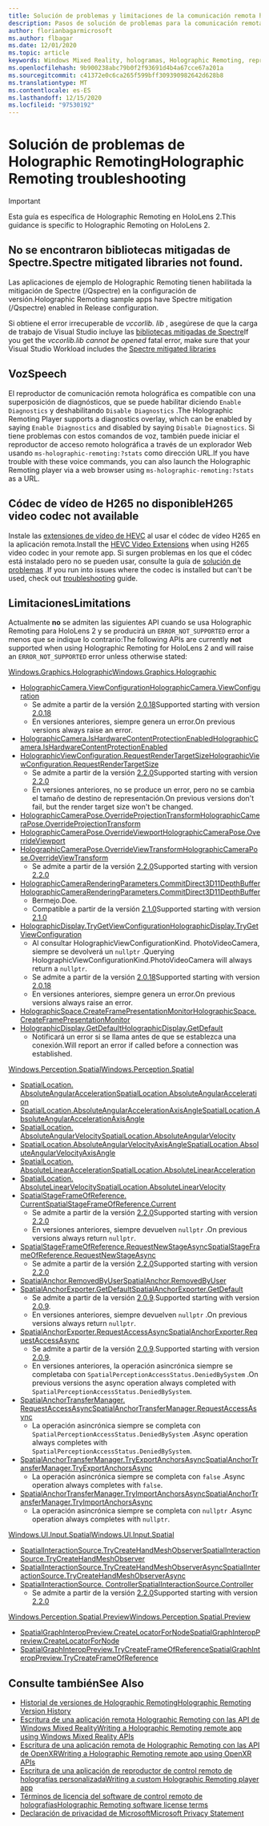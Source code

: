 ```yaml
---
title: Solución de problemas y limitaciones de la comunicación remota holográfica
description: Pasos de solución de problemas para la comunicación remota holográfica en HoloLens 2.
author: florianbagarmicrosoft
ms.author: flbagar
ms.date: 12/01/2020
ms.topic: article
keywords: Windows Mixed Reality, hologramas, Holographic Remoting, representación remota, representación en red, HoloLens, hologramas remotos, solución de problemas, ayuda, auriculares de realidad mixta, auriculares de realidad mixta de Windows, auriculares de realidad virtual
ms.openlocfilehash: 9b900238abc79b0f2f93691d4b4a67cce67a201a
ms.sourcegitcommit: c41372e0c6ca265f599bff309390982642d628b8
ms.translationtype: MT
ms.contentlocale: es-ES
ms.lasthandoff: 12/15/2020
ms.locfileid: "97530192"
---
```

# <a name="holographic-remoting-troubleshooting"></a><span data-ttu-id="7fa12-104">Solución de problemas de Holographic Remoting</span><span class="sxs-lookup"><span data-stu-id="7fa12-104">Holographic Remoting troubleshooting</span></span>

> [!IMPORTANT]
> <span data-ttu-id="7fa12-105">Esta guía es específica de Holographic Remoting en HoloLens 2.</span><span class="sxs-lookup"><span data-stu-id="7fa12-105">This guidance is specific to Holographic Remoting on HoloLens 2.</span></span>

## <a name="spectre-mitigated-libraries-not-found"></a><span data-ttu-id="7fa12-106">No se encontraron bibliotecas mitigadas de Spectre.</span><span class="sxs-lookup"><span data-stu-id="7fa12-106">Spectre mitigated libraries not found.</span></span>

<span data-ttu-id="7fa12-107">Las aplicaciones de ejemplo de Holographic Remoting tienen habilitada la mitigación de Spectre (/Qspectre) en la configuración de versión.</span><span class="sxs-lookup"><span data-stu-id="7fa12-107">Holographic Remoting sample apps have Spectre mitigation (/Qspectre) enabled in Release configuration.</span></span>

<span data-ttu-id="7fa12-108">Si obtiene el error irrecuperable de *vccorlib. lib* , asegúrese de que la carga de trabajo de Visual Studio incluye las [bibliotecas mitigadas de Spectre](https://aka.ms/Ofhn4c)</span><span class="sxs-lookup"><span data-stu-id="7fa12-108">If you get the *vccorlib.lib cannot be opened* fatal error, make sure that your Visual Studio Workload includes the [Spectre mitigated libraries](https://aka.ms/Ofhn4c)</span></span>

## <a name="speech"></a><span data-ttu-id="7fa12-109">Voz</span><span class="sxs-lookup"><span data-stu-id="7fa12-109">Speech</span></span>

<span data-ttu-id="7fa12-110">El reproductor de comunicación remota holográfica es compatible con una superposición de diagnósticos, que se puede habilitar diciendo ```Enable Diagnostics``` y deshabilitando ```Disable Diagnostics``` .</span><span class="sxs-lookup"><span data-stu-id="7fa12-110">The Holographic Remoting Player supports a diagnostics overlay, which can be enabled by saying ```Enable Diagnostics``` and disabled by saying ```Disable Diagnostics```.</span></span> <span data-ttu-id="7fa12-111">Si tiene problemas con estos comandos de voz, también puede iniciar el reproductor de acceso remoto holográfica a través de un explorador Web usando ```ms-holographic-remoting:?stats``` como dirección URL.</span><span class="sxs-lookup"><span data-stu-id="7fa12-111">If you have trouble with these voice commands, you can also launch the Holographic Remoting player via a web browser using ```ms-holographic-remoting:?stats``` as a URL.</span></span>

## <a name="h265-video-codec-not-available"></a><span data-ttu-id="7fa12-112">Códec de vídeo de H265 no disponible</span><span class="sxs-lookup"><span data-stu-id="7fa12-112">H265 video codec not available</span></span>

<span data-ttu-id="7fa12-113">Instale las [extensiones de vídeo de HEVC](https://www.microsoft.com/p/hevc-video-extensions/9nmzlz57r3t7) al usar el códec de vídeo H265 en la aplicación remota.</span><span class="sxs-lookup"><span data-stu-id="7fa12-113">Install the [HEVC Video Extensions](https://www.microsoft.com/p/hevc-video-extensions/9nmzlz57r3t7) when using H265 video codec in your remote app.</span></span> <span data-ttu-id="7fa12-114">Si surgen problemas en los que el códec está instalado pero no se pueden usar, consulte la guía de [solución de problemas](https://docs.microsoft.com/azure/remote-rendering/resources/troubleshoot#h265-codec-not-available) .</span><span class="sxs-lookup"><span data-stu-id="7fa12-114">If you run into issues where the codec is installed but can't be used, check out [troubleshooting](https://docs.microsoft.com/azure/remote-rendering/resources/troubleshoot#h265-codec-not-available) guide.</span></span>

## <a name="limitations"></a><span data-ttu-id="7fa12-115">Limitaciones</span><span class="sxs-lookup"><span data-stu-id="7fa12-115">Limitations</span></span>

<span data-ttu-id="7fa12-116">Actualmente **no** se admiten las siguientes API cuando se usa Holographic Remoting para HoloLens 2 y se producirá un ```ERROR_NOT_SUPPORTED``` error a menos que se indique lo contrario:</span><span class="sxs-lookup"><span data-stu-id="7fa12-116">The following APIs are currently **not** supported when using Holographic Remoting for HoloLens 2 and will raise an ```ERROR_NOT_SUPPORTED``` error unless otherwise stated:</span></span>

[<span data-ttu-id="7fa12-117">Windows.Graphics.Holographic</span><span class="sxs-lookup"><span data-stu-id="7fa12-117">Windows.Graphics.Holographic</span></span>](https://docs.microsoft.com/uwp/api/windows.graphics.holographic)

* [<span data-ttu-id="7fa12-118">HolographicCamera.ViewConfiguration</span><span class="sxs-lookup"><span data-stu-id="7fa12-118">HolographicCamera.ViewConfiguration</span></span>](https://docs.microsoft.com/uwp/api/windows.graphics.holographic.holographiccamera.viewconfiguration)
  - <span data-ttu-id="7fa12-119">Se admite a partir de la versión [2.0.18](holographic-remoting-version-history.md#v2.0.18)</span><span class="sxs-lookup"><span data-stu-id="7fa12-119">Supported starting with version [2.0.18](holographic-remoting-version-history.md#v2.0.18)</span></span>
  - <span data-ttu-id="7fa12-120">En versiones anteriores, siempre genera un error.</span><span class="sxs-lookup"><span data-stu-id="7fa12-120">On previous versions always raise an error.</span></span>
* [<span data-ttu-id="7fa12-121">HolographicCamera.IsHardwareContentProtectionEnabled</span><span class="sxs-lookup"><span data-stu-id="7fa12-121">HolographicCamera.IsHardwareContentProtectionEnabled</span></span>](https://docs.microsoft.com/uwp/api/windows.graphics.holographic.holographiccamera.ishardwarecontentprotectionenabled#Windows_Graphics_Holographic_HolographicCamera_IsHardwareContentProtectionEnabled)
* [<span data-ttu-id="7fa12-122">HolographicViewConfiguration.RequestRenderTargetSize</span><span class="sxs-lookup"><span data-stu-id="7fa12-122">HolographicViewConfiguration.RequestRenderTargetSize</span></span>](https://docs.microsoft.com/uwp/api/windows.graphics.holographic.holographicviewconfiguration.requestrendertargetsize#Windows_Graphics_Holographic_HolographicViewConfiguration_RequestRenderTargetSize_Windows_Foundation_Size_)
  - <span data-ttu-id="7fa12-123">Se admite a partir de la versión [2.2.0](holographic-remoting-version-history.md#v2.2.0)</span><span class="sxs-lookup"><span data-stu-id="7fa12-123">Supported starting with version [2.2.0](holographic-remoting-version-history.md#v2.2.0)</span></span>
  - <span data-ttu-id="7fa12-124">En versiones anteriores, no se produce un error, pero no se cambia el tamaño de destino de representación.</span><span class="sxs-lookup"><span data-stu-id="7fa12-124">On previous versions don't fail, but the render target size won't be changed.</span></span>
* [<span data-ttu-id="7fa12-125">HolographicCameraPose.OverrideProjectionTransform</span><span class="sxs-lookup"><span data-stu-id="7fa12-125">HolographicCameraPose.OverrideProjectionTransform</span></span>](https://docs.microsoft.com/uwp/api/windows.graphics.holographic.holographiccamerapose.overrideprojectiontransform)
* [<span data-ttu-id="7fa12-126">HolographicCameraPose.OverrideViewport</span><span class="sxs-lookup"><span data-stu-id="7fa12-126">HolographicCameraPose.OverrideViewport</span></span>](https://docs.microsoft.com/uwp/api/windows.graphics.holographic.holographiccamerapose.overrideviewport)
* [<span data-ttu-id="7fa12-127">HolographicCameraPose.OverrideViewTransform</span><span class="sxs-lookup"><span data-stu-id="7fa12-127">HolographicCameraPose.OverrideViewTransform</span></span>](https://docs.microsoft.com/uwp/api/windows.graphics.holographic.holographiccamerapose.overrideviewtransform)
  - <span data-ttu-id="7fa12-128">Se admite a partir de la versión [2.2.0](holographic-remoting-version-history.md#v2.2.0)</span><span class="sxs-lookup"><span data-stu-id="7fa12-128">Supported starting with version [2.2.0](holographic-remoting-version-history.md#v2.2.0)</span></span>
* [<span data-ttu-id="7fa12-129">HolographicCameraRenderingParameters.CommitDirect3D11DepthBuffer</span><span class="sxs-lookup"><span data-stu-id="7fa12-129">HolographicCameraRenderingParameters.CommitDirect3D11DepthBuffer</span></span>](https://docs.microsoft.com/uwp/api/windows.graphics.holographic.holographiccamerarenderingparameters.commitdirect3d11depthbuffer#Windows_Graphics_Holographic_HolographicCameraRenderingParameters_CommitDirect3D11DepthBuffer_Windows_Graphics_DirectX_Direct3D11_IDirect3DSurface_)
  - <span data-ttu-id="7fa12-130">Bermejo.</span><span class="sxs-lookup"><span data-stu-id="7fa12-130">Doe.</span></span>
  - <span data-ttu-id="7fa12-131">Compatible a partir de la versión [2.1.0](holographic-remoting-version-history.md#v2.1.0)</span><span class="sxs-lookup"><span data-stu-id="7fa12-131">Supported starting with version [2.1.0](holographic-remoting-version-history.md#v2.1.0)</span></span>
* [<span data-ttu-id="7fa12-132">HolographicDisplay.TryGetViewConfiguration</span><span class="sxs-lookup"><span data-stu-id="7fa12-132">HolographicDisplay.TryGetViewConfiguration</span></span>](https://docs.microsoft.com/uwp/api/windows.graphics.holographic.holographicdisplay.trygetviewconfiguration)
  - <span data-ttu-id="7fa12-133">Al consultar HolographicViewConfigurationKind. PhotoVideoCamera, siempre se devolverá un ```nullptr``` .</span><span class="sxs-lookup"><span data-stu-id="7fa12-133">Querying HolographicViewConfigurationKind.PhotoVideoCamera will always return a ```nullptr```.</span></span>
  - <span data-ttu-id="7fa12-134">Se admite a partir de la versión [2.0.18](holographic-remoting-version-history.md#v2.0.18)</span><span class="sxs-lookup"><span data-stu-id="7fa12-134">Supported starting with version [2.0.18](holographic-remoting-version-history.md#v2.0.18)</span></span>
  - <span data-ttu-id="7fa12-135">En versiones anteriores, siempre genera un error.</span><span class="sxs-lookup"><span data-stu-id="7fa12-135">On previous versions always raise an error.</span></span>
* [<span data-ttu-id="7fa12-136">HolographicSpace.CreateFramePresentationMonitor</span><span class="sxs-lookup"><span data-stu-id="7fa12-136">HolographicSpace.CreateFramePresentationMonitor</span></span>](https://docs.microsoft.com/uwp/api/windows.graphics.holographic.holographicspace.createframepresentationmonitor)
* [<span data-ttu-id="7fa12-137">HolographicDisplay.GetDefault</span><span class="sxs-lookup"><span data-stu-id="7fa12-137">HolographicDisplay.GetDefault</span></span>](https://docs.microsoft.com/uwp/api/windows.graphics.holographic.holographicdisplay.getdefault#Windows_Graphics_Holographic_HolographicDisplay_GetDefault)
  - <span data-ttu-id="7fa12-138">Notificará un error si se llama antes de que se establezca una conexión.</span><span class="sxs-lookup"><span data-stu-id="7fa12-138">Will report an error if called before a connection was established.</span></span>


[<span data-ttu-id="7fa12-139">Windows.Perception.Spatial</span><span class="sxs-lookup"><span data-stu-id="7fa12-139">Windows.Perception.Spatial</span></span>](https://docs.microsoft.com/uwp/api/windows.perception.spatial)

* [<span data-ttu-id="7fa12-140">SpatialLocation. AbsoluteAngularAcceleration</span><span class="sxs-lookup"><span data-stu-id="7fa12-140">SpatialLocation.AbsoluteAngularAcceleration</span></span>](https://docs.microsoft.com/uwp/api/windows.perception.spatial.spatiallocation.absoluteangularacceleration)
* [<span data-ttu-id="7fa12-141">SpatialLocation.AbsoluteAngularAccelerationAxisAngle</span><span class="sxs-lookup"><span data-stu-id="7fa12-141">SpatialLocation.AbsoluteAngularAccelerationAxisAngle</span></span>](https://docs.microsoft.com/uwp/api/windows.perception.spatial.spatiallocation.absoluteangularaccelerationaxisangle)
* [<span data-ttu-id="7fa12-142">SpatialLocation. AbsoluteAngularVelocity</span><span class="sxs-lookup"><span data-stu-id="7fa12-142">SpatialLocation.AbsoluteAngularVelocity</span></span>](https://docs.microsoft.com/uwp/api/windows.perception.spatial.spatiallocation.absoluteangularvelocity)
* [<span data-ttu-id="7fa12-143">SpatialLocation.AbsoluteAngularVelocityAxisAngle</span><span class="sxs-lookup"><span data-stu-id="7fa12-143">SpatialLocation.AbsoluteAngularVelocityAxisAngle</span></span>](https://docs.microsoft.com/uwp/api/windows.perception.spatial.spatiallocation.absoluteangularvelocityaxisangle)
* [<span data-ttu-id="7fa12-144">SpatialLocation. AbsoluteLinearAcceleration</span><span class="sxs-lookup"><span data-stu-id="7fa12-144">SpatialLocation.AbsoluteLinearAcceleration</span></span>](https://docs.microsoft.com/uwp/api/windows.perception.spatial.spatiallocation.absolutelinearacceleration)
* [<span data-ttu-id="7fa12-145">SpatialLocation. AbsoluteLinearVelocity</span><span class="sxs-lookup"><span data-stu-id="7fa12-145">SpatialLocation.AbsoluteLinearVelocity</span></span>](https://docs.microsoft.com/uwp/api/windows.perception.spatial.spatiallocation.absolutelinearvelocity)
* [<span data-ttu-id="7fa12-146">SpatialStageFrameOfReference. Current</span><span class="sxs-lookup"><span data-stu-id="7fa12-146">SpatialStageFrameOfReference.Current</span></span>](https://docs.microsoft.com/uwp/api/windows.perception.spatial.spatialstageframeofreference.current)
  - <span data-ttu-id="7fa12-147">Se admite a partir de la versión [2.2.0](holographic-remoting-version-history.md#v2.2.0)</span><span class="sxs-lookup"><span data-stu-id="7fa12-147">Supported starting with version [2.2.0](holographic-remoting-version-history.md#v2.2.0)</span></span>
  - <span data-ttu-id="7fa12-148">En versiones anteriores, siempre devuelven ```nullptr``` .</span><span class="sxs-lookup"><span data-stu-id="7fa12-148">On previous versions always return ```nullptr```.</span></span>
* [<span data-ttu-id="7fa12-149">SpatialStageFrameOfReference.RequestNewStageAsync</span><span class="sxs-lookup"><span data-stu-id="7fa12-149">SpatialStageFrameOfReference.RequestNewStageAsync</span></span>](https://docs.microsoft.com/uwp/api/windows.perception.spatial.spatialstageframeofreference.requestnewstageasync)
  - <span data-ttu-id="7fa12-150">Se admite a partir de la versión [2.2.0](holographic-remoting-version-history.md#v2.2.0)</span><span class="sxs-lookup"><span data-stu-id="7fa12-150">Supported starting with version [2.2.0](holographic-remoting-version-history.md#v2.2.0)</span></span>
* [<span data-ttu-id="7fa12-151">SpatialAnchor.RemovedByUser</span><span class="sxs-lookup"><span data-stu-id="7fa12-151">SpatialAnchor.RemovedByUser</span></span>](https://docs.microsoft.com/uwp/api/windows.perception.spatial.spatialanchor.removedbyuser)
* [<span data-ttu-id="7fa12-152">SpatialAnchorExporter.GetDefault</span><span class="sxs-lookup"><span data-stu-id="7fa12-152">SpatialAnchorExporter.GetDefault</span></span>](https://docs.microsoft.com/uwp/api/windows.perception.spatial.spatialanchorexporter.getdefault
)
  - <span data-ttu-id="7fa12-153">Se admite a partir de la versión [2.0.9](holographic-remoting-version-history.md#v2.0.9).</span><span class="sxs-lookup"><span data-stu-id="7fa12-153">Supported starting with version [2.0.9](holographic-remoting-version-history.md#v2.0.9).</span></span> 
  - <span data-ttu-id="7fa12-154">En versiones anteriores, siempre devuelven ```nullptr``` .</span><span class="sxs-lookup"><span data-stu-id="7fa12-154">On previous versions always return ```nullptr```.</span></span> 
* [<span data-ttu-id="7fa12-155">SpatialAnchorExporter.RequestAccessAsync</span><span class="sxs-lookup"><span data-stu-id="7fa12-155">SpatialAnchorExporter.RequestAccessAsync</span></span>](https://docs.microsoft.com/uwp/api/windows.perception.spatial.spatialanchorexporter.requestaccessasync
)
  - <span data-ttu-id="7fa12-156">Se admite a partir de la versión [2.0.9](holographic-remoting-version-history.md#v2.0.9).</span><span class="sxs-lookup"><span data-stu-id="7fa12-156">Supported starting with version [2.0.9](holographic-remoting-version-history.md#v2.0.9).</span></span> 
  - <span data-ttu-id="7fa12-157">En versiones anteriores, la operación asincrónica siempre se completaba con ```SpatialPerceptionAccessStatus.DeniedBySystem``` .</span><span class="sxs-lookup"><span data-stu-id="7fa12-157">On previous versions the async operation always completed with ```SpatialPerceptionAccessStatus.DeniedBySystem```.</span></span>
* [<span data-ttu-id="7fa12-158">SpatialAnchorTransferManager. RequestAccessAsync</span><span class="sxs-lookup"><span data-stu-id="7fa12-158">SpatialAnchorTransferManager.RequestAccessAsync</span></span>](https://docs.microsoft.com/uwp/api/windows.perception.spatial.spatialanchortransfermanager.requestaccessasync#Windows_Perception_Spatial_SpatialAnchorTransferManager_RequestAccessAsync)
  - <span data-ttu-id="7fa12-159">La operación asincrónica siempre se completa con ```SpatialPerceptionAccessStatus.DeniedBySystem``` .</span><span class="sxs-lookup"><span data-stu-id="7fa12-159">Async operation always completes with ```SpatialPerceptionAccessStatus.DeniedBySystem```.</span></span>
* [<span data-ttu-id="7fa12-160">SpatialAnchorTransferManager.TryExportAnchorsAsync</span><span class="sxs-lookup"><span data-stu-id="7fa12-160">SpatialAnchorTransferManager.TryExportAnchorsAsync</span></span>](https://docs.microsoft.com/uwp/api/windows.perception.spatial.spatialanchortransfermanager.tryexportanchorsasync#Windows_Perception_Spatial_SpatialAnchorTransferManager_TryExportAnchorsAsync_Windows_Foundation_Collections_IIterable_Windows_Foundation_Collections_IKeyValuePair_System_String_Windows_Perception_Spatial_SpatialAnchor___Windows_Storage_Streams_IOutputStream_)
  - <span data-ttu-id="7fa12-161">La operación asincrónica siempre se completa con ```false``` .</span><span class="sxs-lookup"><span data-stu-id="7fa12-161">Async operation always completes with ```false```.</span></span>
* [<span data-ttu-id="7fa12-162">SpatialAnchorTransferManager.TryImportAnchorsAsync</span><span class="sxs-lookup"><span data-stu-id="7fa12-162">SpatialAnchorTransferManager.TryImportAnchorsAsync</span></span>](https://docs.microsoft.com/uwp/api/windows.perception.spatial.spatialanchortransfermanager.tryimportanchorsasync
)
  - <span data-ttu-id="7fa12-163">La operación asincrónica siempre se completa con ```nullptr``` .</span><span class="sxs-lookup"><span data-stu-id="7fa12-163">Async operation always completes with ```nullptr```.</span></span>

[<span data-ttu-id="7fa12-164">Windows.UI.Input.Spatial</span><span class="sxs-lookup"><span data-stu-id="7fa12-164">Windows.UI.Input.Spatial</span></span>](https://docs.microsoft.com/uwp/api/windows.ui.input.spatial)

* [<span data-ttu-id="7fa12-165">SpatialInteractionSource.TryCreateHandMeshObserver</span><span class="sxs-lookup"><span data-stu-id="7fa12-165">SpatialInteractionSource.TryCreateHandMeshObserver</span></span>](https://docs.microsoft.com/uwp/api/windows.ui.input.spatial.spatialinteractionsource.trycreatehandmeshobserver#Windows_UI_Input_Spatial_SpatialInteractionSource_TryCreateHandMeshObserver)
* [<span data-ttu-id="7fa12-166">SpatialInteractionSource.TryCreateHandMeshObserverAsync</span><span class="sxs-lookup"><span data-stu-id="7fa12-166">SpatialInteractionSource.TryCreateHandMeshObserverAsync</span></span>](https://docs.microsoft.com/uwp/api/windows.ui.input.spatial.spatialinteractionsource.trycreatehandmeshobserverasync)
* [<span data-ttu-id="7fa12-167">SpatialInteractionSource. Controller</span><span class="sxs-lookup"><span data-stu-id="7fa12-167">SpatialInteractionSource.Controller</span></span>](https://docs.microsoft.com/uwp/api/windows.ui.input.spatial.spatialinteractionsource.controller#Windows_UI_Input_Spatial_SpatialInteractionSource_Controller)
  - <span data-ttu-id="7fa12-168">Se admite a partir de la versión [2.2.0](holographic-remoting-version-history.md#v2.2.0)</span><span class="sxs-lookup"><span data-stu-id="7fa12-168">Supported starting with version [2.2.0](holographic-remoting-version-history.md#v2.2.0)</span></span>

[<span data-ttu-id="7fa12-169">Windows.Perception.Spatial.Preview</span><span class="sxs-lookup"><span data-stu-id="7fa12-169">Windows.Perception.Spatial.Preview</span></span>](https://docs.microsoft.com/uwp/api/windows.perception.spatial.preview)

* [<span data-ttu-id="7fa12-170">SpatialGraphInteropPreview.CreateLocatorForNode</span><span class="sxs-lookup"><span data-stu-id="7fa12-170">SpatialGraphInteropPreview.CreateLocatorForNode</span></span>](https://docs.microsoft.com/uwp/api/windows.perception.spatial.preview.spatialgraphinteroppreview.createlocatorfornode)
* [<span data-ttu-id="7fa12-171">SpatialGraphInteropPreview.TryCreateFrameOfReference</span><span class="sxs-lookup"><span data-stu-id="7fa12-171">SpatialGraphInteropPreview.TryCreateFrameOfReference</span></span>](https://docs.microsoft.com/uwp/api/windows.perception.spatial.preview.spatialgraphinteroppreview.trycreateframeofreference)

## <a name="see-also"></a><span data-ttu-id="7fa12-172">Consulte también</span><span class="sxs-lookup"><span data-stu-id="7fa12-172">See Also</span></span>
* [<span data-ttu-id="7fa12-173">Historial de versiones de Holographic Remoting</span><span class="sxs-lookup"><span data-stu-id="7fa12-173">Holographic Remoting Version History</span></span>](holographic-remoting-version-history.md)
* [<span data-ttu-id="7fa12-174">Escritura de una aplicación remota Holographic Remoting con las API de Windows Mixed Reality</span><span class="sxs-lookup"><span data-stu-id="7fa12-174">Writing a Holographic Remoting remote app using Windows Mixed Reality APIs</span></span>](holographic-remoting-create-remote-wmr.md)
* [<span data-ttu-id="7fa12-175">Escritura de una aplicación remota de Holographic Remoting con las API de OpenXR</span><span class="sxs-lookup"><span data-stu-id="7fa12-175">Writing a Holographic Remoting remote app using OpenXR APIs</span></span>](holographic-remoting-create-remote-openxr.md)
* [<span data-ttu-id="7fa12-176">Escritura de una aplicación de reproductor de control remoto de holografías personalizada</span><span class="sxs-lookup"><span data-stu-id="7fa12-176">Writing a custom Holographic Remoting player app</span></span>](holographic-remoting-create-player.md)
* [<span data-ttu-id="7fa12-177">Términos de licencia del software de control remoto de holografías</span><span class="sxs-lookup"><span data-stu-id="7fa12-177">Holographic Remoting software license terms</span></span>](https://docs.microsoft.com/legal/mixed-reality/microsoft-holographic-remoting-software-license-terms)
* [<span data-ttu-id="7fa12-178">Declaración de privacidad de Microsoft</span><span class="sxs-lookup"><span data-stu-id="7fa12-178">Microsoft Privacy Statement</span></span>](https://go.microsoft.com/fwlink/?LinkId=521839)
